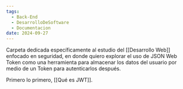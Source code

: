 ```yaml
---
tags:
  - Back-End
  - DesarrolloDeSoftware
  - Documentacion
date: 2024-09-27
---
```

Carpeta dedicada específicamente al estudio del [[Desarrollo Web]] enfocado en seguridad, en donde quiero explorar el uso de JSON Web Token como una herramienta para almacenar los datos del usuario por medio de un Token para autenticarlos después.

Primero lo primero, [[Qué es JWT]].